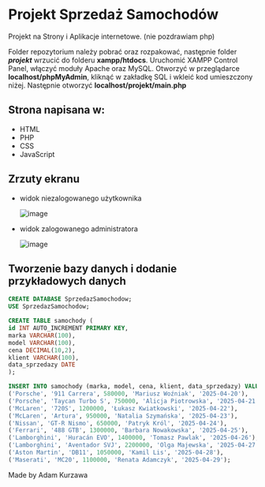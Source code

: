 # Projekt Sprzedaż Samochodów

Projekt na Strony i Aplikacje internetowe.   (nie pozdrawiam php)

Folder repozytorium należy pobrać oraz rozpakować, następnie folder ___projekt___ wrzucić do folderu __xampp/htdocs__. Uruchomić XAMPP Control Panel, włączyć moduły Apache oraz MySQL. Otworzyć w przeglądarce __localhost/phpMyAdmin__, kliknąć w zakładkę SQL i wkleić kod umieszczony niżej. Następnie otworzyć __localhost/projekt/main.php__ 

## Strona napisana w:
- HTML
- PHP
- CSS
- JavaScript

## Zrzuty ekranu
- widok niezalogowanego użytkownika

  ![image](https://github.com/user-attachments/assets/277219eb-fbbc-4616-aecb-0544cd7dd91c)
  
- widok zalogowanego administratora

  ![image](https://github.com/user-attachments/assets/61780abc-020b-4c39-88ce-950219b137ec)

## Tworzenie bazy danych i dodanie przykładowych danych

```sql
CREATE DATABASE SprzedazSamochodow;
USE SprzedazSamochodow;

CREATE TABLE samochody (
id INT AUTO_INCREMENT PRIMARY KEY,
marka VARCHAR(100),
model VARCHAR(100),
cena DECIMAL(10,2),
klient VARCHAR(100),
data_sprzedazy DATE
);

INSERT INTO samochody (marka, model, cena, klient, data_sprzedazy) VALUES
('Porsche', '911 Carrera', 580000, 'Mariusz Woźniak', '2025-04-20'),
('Porsche', 'Taycan Turbo S', 750000, 'Alicja Piotrowska', '2025-04-21'),
('McLaren', '720S', 1200000, 'Łukasz Kwiatkowski', '2025-04-22'),
('McLaren', 'Artura', 950000, 'Natalia Szymańska', '2025-04-23'),
('Nissan', 'GT-R Nismo', 650000, 'Patryk Król', '2025-04-24'),
('Ferrari', '488 GTB', 1300000, 'Barbara Nowakowska', '2025-04-25'),
('Lamborghini', 'Huracán EVO', 1400000, 'Tomasz Pawlak', '2025-04-26'),
('Lamborghini', 'Aventador SVJ', 2200000, 'Olga Majewska', '2025-04-27'),
('Aston Martin', 'DB11', 1050000, 'Kamil Lis', '2025-04-28'),
('Maserati', 'MC20', 1100000, 'Renata Adamczyk', '2025-04-29');

```

Made by Adam Kurzawa
